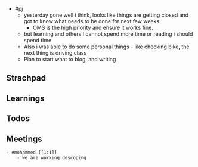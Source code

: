 - #pj
	- yesterday gone well i think, looks like things are getting closed and got to know what needs to be done for next few weeks.
		- OMS is the high priority and ensure it works fine.
	- but learning and others I cannot spend more time or reading  i should spend time
	- Also i was able to do some personal things - like checking bike, the next thing is driving class
	- Plan to start what to blog, and writing
## Strachpad
## Learnings
## Todos
## Meetings
	- #mohammed [[1:1]]
		- we are working descoping